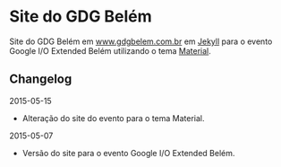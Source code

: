 # Site do GDG Belém

Site do GDG Belém em www.gdgbelem.com.br em [Jekyll](http://jekyllrb.com)
para o evento Google I/O Extended Belém utilizando o tema
[Material](http://naveenshaji.github.io/material).

## Changelog

2015-05-15
- Alteração do site do evento para o tema Material.

2015-05-07
- Versão do site para o evento Google I/O Extended Belém.
